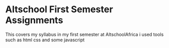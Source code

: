 # Altschool First Semester Assignments

 This covers my syllabus in my first semester at AltschoolAfrica 
 i used tools such as html css and some javascript 
